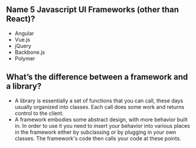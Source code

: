 


## Name 5 Javascript UI Frameworks (other than React)?
  - Angular
  - Vue.js
  - jQuery
  - Backbone.js
  - Polymer
## What’s the difference between a framework and a library?
  - A library is essentially a set of functions that you can call, these days usually organized into classes. Each call does some work and returns control to the client.
  - A framework embodies some abstract design, with more behavior built in. In order to use it you need to insert your behavior into various places in the framework either by subclassing or by plugging in your own classes. The framework's code then calls your code at these points.
